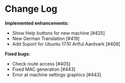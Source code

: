 # Change Log


**Implemented enhancements:**

- Show Help buttons for new machine [\#425]
- New German Translation [\#419]
- Add Suport for Ubuntu 17.10 Artful Aardvark [\#408]

**Fixed bugs:**

- Check route access [\#405]
- Fixed MAC generation [\#443]
- Error at machine settings graphics [\#443]
